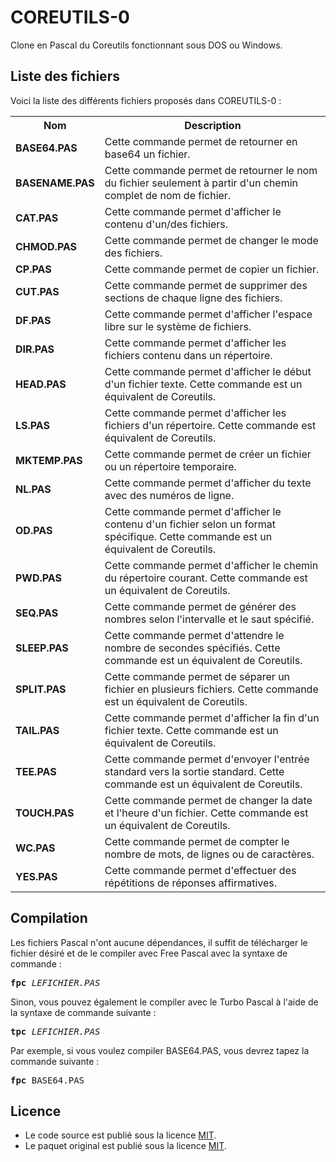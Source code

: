 # COREUTILS-0
Clone en Pascal du Coreutils fonctionnant sous DOS ou Windows.

<h2>Liste des fichiers</h2>

Voici la liste des différents fichiers proposés dans COREUTILS-0 :

<table>
		<tr>
			<th>Nom</th>
			<th>Description</th>	
		</tr>
		<tr>
			<td><b>BASE64.PAS</b></td>
			<td>Cette commande permet de retourner en base64 un fichier.</td>
		</tr>	
		<tr>
			<td><b>BASENAME.PAS</b></td>
			<td>Cette commande permet de retourner le nom du fichier seulement à partir d'un chemin complet de nom de fichier.</td>
		</tr>
     <tr>
			<td><b>CAT.PAS</b></td>
			<td>Cette commande permet d'afficher le contenu d'un/des fichiers.</td>
		</tr>
		<tr>
			<td><b>CHMOD.PAS</b></td>
			<td>Cette commande permet de changer le mode des fichiers.</td>
		</tr>
		<tr>
			<td><b>CP.PAS</b></td>
			<td>Cette commande permet de copier un fichier. </td>
		</tr>
		<tr>
			<td><b>CUT.PAS</b></td>
			<td>Cette commande permet de supprimer des sections de chaque ligne des fichiers.</td>
		</tr>
	 	<tr>
			<td><b>DF.PAS</b></td>
			<td>Cette commande permet d'afficher l'espace libre sur le système de fichiers. </td>
	        </tr>
		<tr>
			<td><b>DIR.PAS</b></td>
			<td>Cette commande permet d'afficher les fichiers contenu dans un répertoire.</td>
		</tr>
		<tr>
			<td><b>HEAD.PAS</b></td>
			<td>Cette commande permet d'afficher le début d'un fichier texte. Cette commande est un équivalent de Coreutils.</td>
		</tr>
		<tr>
			<td><b>LS.PAS</b></td>
			<td>Cette commande permet d'afficher les fichiers d'un répertoire. Cette commande est équivalent de Coreutils.</td>
		</tr>
		<tr>
			<td><b>MKTEMP.PAS</b></td>
			<td>Cette commande permet de créer un fichier ou un répertoire temporaire.</td>
		</tr>
	<tr>
			<td><b>NL.PAS</b></td>
			<td>Cette commande permet d'afficher du texte avec des numéros de ligne. </td>
		</tr>
  	<tr>
			<td><b>OD.PAS</b></td>
			<td>Cette commande permet d'afficher le contenu d'un fichier selon un format spécifique. Cette commande est un équivalent de Coreutils.</td>
		</tr>
		<tr>
			<td><b>PWD.PAS</b></td>
			<td>Cette commande permet d'afficher le chemin du répertoire courant. Cette commande est un équivalent de Coreutils.</td>
		</tr>
			<tr>
			<td><b>SEQ.PAS</b></td>
			<td>Cette commande permet de générer des nombres selon l'intervalle et le saut spécifié.</td>
		</tr>
		<tr>
			<td><b>SLEEP.PAS</b></td>
			<td>Cette commande permet d'attendre le nombre de secondes spécifiés. Cette commande est un équivalent de Coreutils.</td>
		</tr>
  	<tr>
			<td><b>SPLIT.PAS</b></td>
			<td>Cette commande permet de séparer un fichier en plusieurs fichiers. Cette commande est un équivalent de Coreutils.</td>
		</tr>
  	<tr>
			<td><b>TAIL.PAS</b>
			<td>Cette commande permet d'afficher la fin d'un fichier texte. Cette commande est un équivalent de Coreutils.</td>
		</tr>
	        <tr>
			<td><b>TEE.PAS</b></td>
			<td>Cette commande permet d'envoyer l'entrée standard vers la sortie standard. Cette commande est un équivalent de Coreutils.</td>
		</tr>
    <tr>
			<td><b>TOUCH.PAS</b></td>
			<td>Cette commande permet de changer la date et l'heure d'un fichier. Cette commande est un équivalent de Coreutils.</td>
    </tr>
    <tr>
			<td><b>WC.PAS</b>
			<td>Cette commande permet de compter le nombre de mots, de lignes ou de caractères.</td>
		</tr>
		<tr>
			<td><b>YES.PAS</b></td>
			<td>Cette commande permet d'effectuer des répétitions de réponses affirmatives.</td>
		</tr>
	</table>

<h2>Compilation</h2>
	
Les fichiers Pascal n'ont aucune dépendances, il suffit de télécharger le fichier désiré et de le compiler avec Free Pascal avec la syntaxe de commande  :

<pre><b>fpc</b> <i>LEFICHIER.PAS</i></pre>
	
Sinon, vous pouvez également le compiler avec le Turbo Pascal à l'aide de la syntaxe de commande suivante :	

<pre><b>tpc</b> <i>LEFICHIER.PAS</i></pre>
	
Par exemple, si vous voulez compiler BASE64.PAS, vous devrez tapez la commande suivante :

<pre><b>fpc</b> BASE64.PAS</pre>

<h2>Licence</h2>
<ul>
 <li>Le code source est publié sous la licence <a href="https://github.com/gladir/COREUTILS-0/blob/main/LICENSE">MIT</a>.</li>
 <li>Le paquet original est publié sous la licence <a href="https://github.com/gladir/COREUTILS-0/blob/main/LICENSE">MIT</a>.</li>
</ul>
